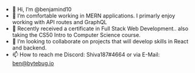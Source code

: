 - 👋 Hi, I’m @benjamind10
- 👀 I’m comfortable working in MERN applications. I primarly enjoy working with API routes and GraphQL
- 🌱 Recently received a certificate in Full Stack Web Development.. also taking the CS50 Intro to Computer Science course.
- 💞️ I’m looking to collaborate on projects that will develop skills in React and backend.
- 📫 How to reach me Discord: Shiva187#4664 or via E-Mail: ben@bytebug.io

<!---
benjamind10/benjamind10 is a ✨ special ✨ repository because its `README.md` (this file) appears on your GitHub profile.
You can click the Preview link to take a look at your changes.
--->
